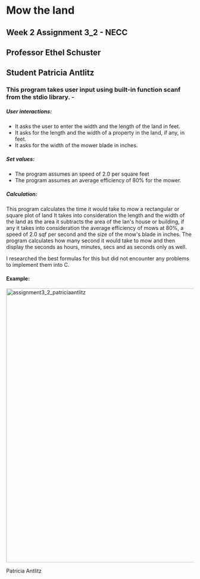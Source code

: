 # Mow the land

## Week 2 Assignment 3_2 - NECC
## Professor Ethel Schuster
## Student Patricia Antlitz

### This program takes user input using built-in function scanf from the stdio library.  -

##### User interactions:

- It asks the user to enter the width and the length of the land in feet.
- It asks for the length and the width of a property in the land, if any, in feet.
- It asks for the width of the mower blade in inches.

##### Set values:

- The program assumes an speed of 2.0 per square feet
- The program assumes an average efficiency of 80% for the mower.

##### Calculation:

This program calculates the time it would take to mow a rectangular or square plot of land
It takes into consideration the length and the width of the land as the area
it subtracts the area of the lan's house or building, if any
it takes into consideration the average efficiency of mows at 80%, a speed of 2.0 sqf per second and the size of the mow's blade
in inches.
The program calculates how many second it would take to mow and then display the seconds as
hours, minutes, secs and as seconds only as well.

I researched the best formulas for this but did not encounter any problems to implement them into C.

#### Example:

<img width="736" alt="assignment3_2_patriciaantlitz" src="https://user-images.githubusercontent.com/59259041/109184167-b4dcd500-775c-11eb-8658-3339787dd43f.png">


Patricia Antlitz

